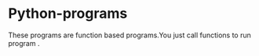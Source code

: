 # Python-programs
These programs are function based programs.You just call functions to run program .
